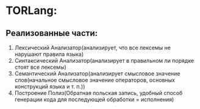 # TORLang: 
## Реализованные части:
1. Лексический Анализатор(анализирует, что все лексемы не нарушают правила языка)
2. Синтаксический Анализатор(анализирует в правильном ли порядке стоят все лексемы)
3. Семантический Анализатор(анализирует смысловое значение слов(начальное смысловое значение операторов, основных конструкций языка и т. п.))
4. Построение Полиз(Обратная польская запись, удобный способ генерации кода для последующей обработки = исполнения)
